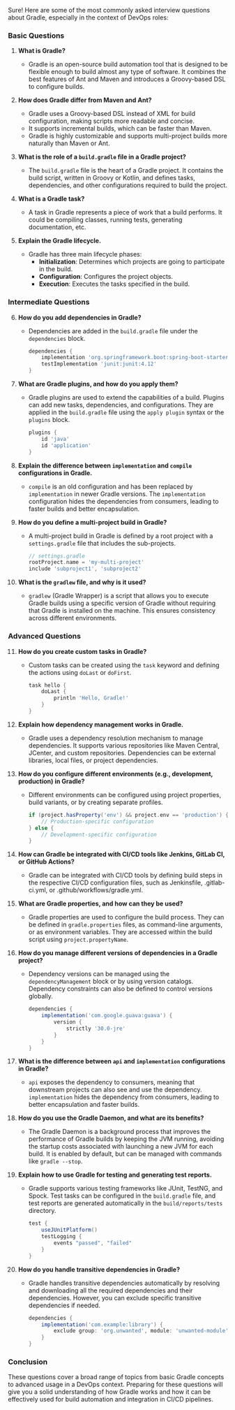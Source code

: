Sure! Here are some of the most commonly asked interview questions about Gradle, especially in the context of DevOps roles:

### Basic Questions

1. **What is Gradle?**
   - Gradle is an open-source build automation tool that is designed to be flexible enough to build almost any type of software. It combines the best features of Ant and Maven and introduces a Groovy-based DSL to configure builds.

2. **How does Gradle differ from Maven and Ant?**
   - Gradle uses a Groovy-based DSL instead of XML for build configuration, making scripts more readable and concise.
   - It supports incremental builds, which can be faster than Maven.
   - Gradle is highly customizable and supports multi-project builds more naturally than Maven or Ant.

3. **What is the role of a `build.gradle` file in a Gradle project?**
   - The `build.gradle` file is the heart of a Gradle project. It contains the build script, written in Groovy or Kotlin, and defines tasks, dependencies, and other configurations required to build the project.

4. **What is a Gradle task?**
   - A task in Gradle represents a piece of work that a build performs. It could be compiling classes, running tests, generating documentation, etc.

5. **Explain the Gradle lifecycle.**
   - Gradle has three main lifecycle phases:
     - **Initialization**: Determines which projects are going to participate in the build.
     - **Configuration**: Configures the project objects.
     - **Execution**: Executes the tasks specified in the build.

### Intermediate Questions

6. **How do you add dependencies in Gradle?**
   - Dependencies are added in the `build.gradle` file under the `dependencies` block.
     ```groovy
     dependencies {
         implementation 'org.springframework.boot:spring-boot-starter-web'
         testImplementation 'junit:junit:4.12'
     }
     ```

7. **What are Gradle plugins, and how do you apply them?**
   - Gradle plugins are used to extend the capabilities of a build. Plugins can add new tasks, dependencies, and configurations. They are applied in the `build.gradle` file using the `apply plugin` syntax or the `plugins` block.
     ```groovy
     plugins {
         id 'java'
         id 'application'
     }
     ```

8. **Explain the difference between `implementation` and `compile` configurations in Gradle.**
   - `compile` is an old configuration and has been replaced by `implementation` in newer Gradle versions. The `implementation` configuration hides the dependencies from consumers, leading to faster builds and better encapsulation.

9. **How do you define a multi-project build in Gradle?**
   - A multi-project build in Gradle is defined by a root project with a `settings.gradle` file that includes the sub-projects.
     ```groovy
     // settings.gradle
     rootProject.name = 'my-multi-project'
     include 'subproject1', 'subproject2'
     ```

10. **What is the `gradlew` file, and why is it used?**
    - `gradlew` (Gradle Wrapper) is a script that allows you to execute Gradle builds using a specific version of Gradle without requiring that Gradle is installed on the machine. This ensures consistency across different environments.

### Advanced Questions

11. **How do you create custom tasks in Gradle?**
    - Custom tasks can be created using the `task` keyword and defining the actions using `doLast` or `doFirst`.
      ```groovy
      task hello {
          doLast {
              println 'Hello, Gradle!'
          }
      }
      ```

12. **Explain how dependency management works in Gradle.**
    - Gradle uses a dependency resolution mechanism to manage dependencies. It supports various repositories like Maven Central, JCenter, and custom repositories. Dependencies can be external libraries, local files, or project dependencies.

13. **How do you configure different environments (e.g., development, production) in Gradle?**
    - Different environments can be configured using project properties, build variants, or by creating separate profiles.
      ```groovy
      if (project.hasProperty('env') && project.env == 'production') {
          // Production-specific configuration
      } else {
          // Development-specific configuration
      }
      ```

14. **How can Gradle be integrated with CI/CD tools like Jenkins, GitLab CI, or GitHub Actions?**
    - Gradle can be integrated with CI/CD tools by defining build steps in the respective CI/CD configuration files, such as Jenkinsfile, .gitlab-ci.yml, or .github/workflows/gradle.yml.

15. **What are Gradle properties, and how can they be used?**
    - Gradle properties are used to configure the build process. They can be defined in `gradle.properties` files, as command-line arguments, or as environment variables. They are accessed within the build script using `project.propertyName`.

16. **How do you manage different versions of dependencies in a Gradle project?**
    - Dependency versions can be managed using the `dependencyManagement` block or by using version catalogs. Dependency constraints can also be defined to control versions globally.
      ```groovy
      dependencies {
          implementation('com.google.guava:guava') {
              version {
                  strictly '30.0-jre'
              }
          }
      }
      ```

17. **What is the difference between `api` and `implementation` configurations in Gradle?**
    - `api` exposes the dependency to consumers, meaning that downstream projects can also see and use the dependency. `implementation` hides the dependency from consumers, leading to better encapsulation and faster builds.

18. **How do you use the Gradle Daemon, and what are its benefits?**
    - The Gradle Daemon is a background process that improves the performance of Gradle builds by keeping the JVM running, avoiding the startup costs associated with launching a new JVM for each build. It is enabled by default, but can be managed with commands like `gradle --stop`.

19. **Explain how to use Gradle for testing and generating test reports.**
    - Gradle supports various testing frameworks like JUnit, TestNG, and Spock. Test tasks can be configured in the `build.gradle` file, and test reports are generated automatically in the `build/reports/tests` directory.
      ```groovy
      test {
          useJUnitPlatform()
          testLogging {
              events "passed", "failed"
          }
      }
      ```

20. **How do you handle transitive dependencies in Gradle?**
    - Gradle handles transitive dependencies automatically by resolving and downloading all the required dependencies and their dependencies. However, you can exclude specific transitive dependencies if needed.
      ```groovy
      dependencies {
          implementation('com.example:library') {
              exclude group: 'org.unwanted', module: 'unwanted-module'
          }
      }
      ```

### Conclusion

These questions cover a broad range of topics from basic Gradle concepts to advanced usage in a DevOps context. Preparing for these questions will give you a solid understanding of how Gradle works and how it can be effectively used for build automation and integration in CI/CD pipelines.
